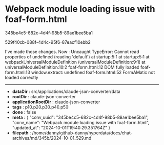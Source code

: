 # Webpack module loading issue with foaf-form.html

345be4c5-682c-4d4f-98b5-89ae1bee5ba1

529f40cb-088f-4d4c-95f6-87eacf10ebb2

I've made those changes. Now : 
Uncaught TypeError: Cannot read properties of undefined (reading 'default')
    at startup:5:1
    at startup:5:1
    at webpackUniversalModuleDefinition (universalModuleDefinition:9:1)
    at universalModuleDefinition:10:2
foaf-form.html:12 DOM fully loaded
foaf-form.html:13 window.extract: undefined
foaf-form.html:52 FormAMatic not loaded correctly

---

* **dataDir** : src/applications/claude-json-converter/data
* **rootDir** : claude-json-converter
* **applicationRootDir** : claude-json-converter
* **tags** : p10.p20.p30.p40.p50
* **done** : false
* **meta** : {
  "conv_uuid": "345be4c5-682c-4d4f-98b5-89ae1bee5ba1",
  "conv_name": "Webpack module loading issue with foaf-form.html",
  "updated_at": "2024-10-01T19:40:29.351764Z"
}
* **filepath** : /home/danny/github-danny/hyperdata/docs/chat-archives/md/345b/2024-10-01_529.md